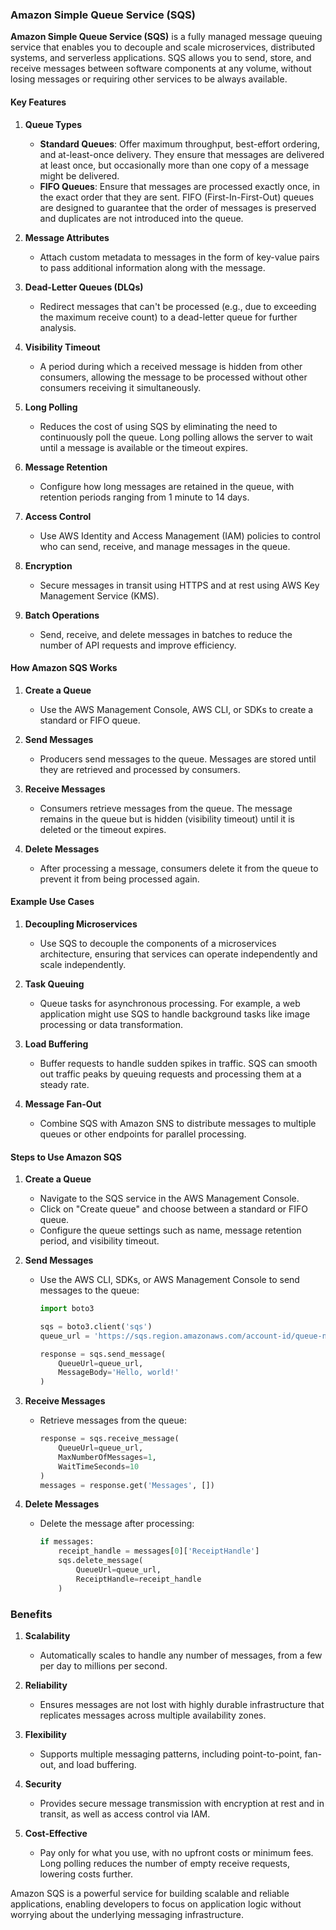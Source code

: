 ### Amazon Simple Queue Service (SQS)

**Amazon Simple Queue Service (SQS)** is a fully managed message queuing service that enables you to decouple and scale microservices, distributed systems, and serverless applications. SQS allows you to send, store, and receive messages between software components at any volume, without losing messages or requiring other services to be always available.

#### Key Features

1. **Queue Types**
   - **Standard Queues**: Offer maximum throughput, best-effort ordering, and at-least-once delivery. They ensure that messages are delivered at least once, but occasionally more than one copy of a message might be delivered.
   - **FIFO Queues**: Ensure that messages are processed exactly once, in the exact order that they are sent. FIFO (First-In-First-Out) queues are designed to guarantee that the order of messages is preserved and duplicates are not introduced into the queue.

2. **Message Attributes**
   - Attach custom metadata to messages in the form of key-value pairs to pass additional information along with the message.

3. **Dead-Letter Queues (DLQs)**
   - Redirect messages that can't be processed (e.g., due to exceeding the maximum receive count) to a dead-letter queue for further analysis.

4. **Visibility Timeout**
   - A period during which a received message is hidden from other consumers, allowing the message to be processed without other consumers receiving it simultaneously.

5. **Long Polling**
   - Reduces the cost of using SQS by eliminating the need to continuously poll the queue. Long polling allows the server to wait until a message is available or the timeout expires.

6. **Message Retention**
   - Configure how long messages are retained in the queue, with retention periods ranging from 1 minute to 14 days.

7. **Access Control**
   - Use AWS Identity and Access Management (IAM) policies to control who can send, receive, and manage messages in the queue.

8. **Encryption**
   - Secure messages in transit using HTTPS and at rest using AWS Key Management Service (KMS).

9. **Batch Operations**
   - Send, receive, and delete messages in batches to reduce the number of API requests and improve efficiency.

#### How Amazon SQS Works

1. **Create a Queue**
   - Use the AWS Management Console, AWS CLI, or SDKs to create a standard or FIFO queue.

2. **Send Messages**
   - Producers send messages to the queue. Messages are stored until they are retrieved and processed by consumers.

3. **Receive Messages**
   - Consumers retrieve messages from the queue. The message remains in the queue but is hidden (visibility timeout) until it is deleted or the timeout expires.

4. **Delete Messages**
   - After processing a message, consumers delete it from the queue to prevent it from being processed again.

#### Example Use Cases

1. **Decoupling Microservices**
   - Use SQS to decouple the components of a microservices architecture, ensuring that services can operate independently and scale independently.

2. **Task Queuing**
   - Queue tasks for asynchronous processing. For example, a web application might use SQS to handle background tasks like image processing or data transformation.

3. **Load Buffering**
   - Buffer requests to handle sudden spikes in traffic. SQS can smooth out traffic peaks by queuing requests and processing them at a steady rate.

4. **Message Fan-Out**
   - Combine SQS with Amazon SNS to distribute messages to multiple queues or other endpoints for parallel processing.

#### Steps to Use Amazon SQS

1. **Create a Queue**
   - Navigate to the SQS service in the AWS Management Console.
   - Click on "Create queue" and choose between a standard or FIFO queue.
   - Configure the queue settings such as name, message retention period, and visibility timeout.

2. **Send Messages**
   - Use the AWS CLI, SDKs, or AWS Management Console to send messages to the queue:
     ```python
     import boto3

     sqs = boto3.client('sqs')
     queue_url = 'https://sqs.region.amazonaws.com/account-id/queue-name'

     response = sqs.send_message(
         QueueUrl=queue_url,
         MessageBody='Hello, world!'
     )
     ```

3. **Receive Messages**
   - Retrieve messages from the queue:
     ```python
     response = sqs.receive_message(
         QueueUrl=queue_url,
         MaxNumberOfMessages=1,
         WaitTimeSeconds=10
     )
     messages = response.get('Messages', [])
     ```

4. **Delete Messages**
   - Delete the message after processing:
     ```python
     if messages:
         receipt_handle = messages[0]['ReceiptHandle']
         sqs.delete_message(
             QueueUrl=queue_url,
             ReceiptHandle=receipt_handle
         )
     ```

### Benefits

1. **Scalability**
   - Automatically scales to handle any number of messages, from a few per day to millions per second.

2. **Reliability**
   - Ensures messages are not lost with highly durable infrastructure that replicates messages across multiple availability zones.

3. **Flexibility**
   - Supports multiple messaging patterns, including point-to-point, fan-out, and load buffering.

4. **Security**
   - Provides secure message transmission with encryption at rest and in transit, as well as access control via IAM.

5. **Cost-Effective**
   - Pay only for what you use, with no upfront costs or minimum fees. Long polling reduces the number of empty receive requests, lowering costs further.

Amazon SQS is a powerful service for building scalable and reliable applications, enabling developers to focus on application logic without worrying about the underlying messaging infrastructure.